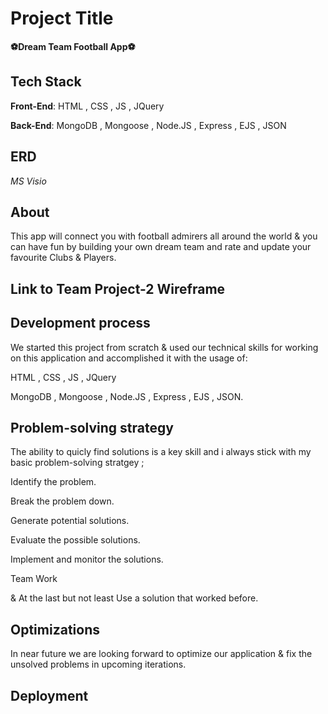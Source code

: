 # Project Title

**⚽Dream Team Football App⚽**


## Tech Stack
**Front-End**: HTML , CSS , JS , JQuery

**Back-End**: MongoDB , Mongoose , Node.JS , Express , EJS , JSON


## ERD
*MS Visio*
 ## About

 This app will connect you with football admirers all around the world & you can have fun by building your own dream team and rate and update your favourite Clubs & Players.
## Link to Team Project-2 Wireframe


## Development process

We started this project from scratch & used our technical skills for working on this application and accomplished it with the usage of:

 HTML , CSS , JS , JQuery

 MongoDB , Mongoose , Node.JS , Express , EJS , JSON.
## Problem-solving strategy 

The ability to quicly find solutions is a key skill and i always stick with my basic 
 problem-solving stratgey ;

 Identify the problem. 

Break the problem down. 

Generate potential solutions. 

Evaluate the possible solutions. 

Implement and monitor the solutions. 

Team Work

& At the last but not least Use a solution that worked before.
## Optimizations

In near future we are looking forward to optimize our application & fix the unsolved problems in upcoming iterations.
## Deployment